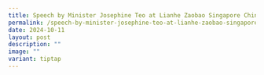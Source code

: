 ```yaml
---
title: Speech by Minister Josephine Teo at Lianhe Zaobao Singapore China Forum 2024
permalink: /speech-by-minister-josephine-teo-at-lianhe-zaobao-singapore-china-forum-2024/
date: 2024-10-11
layout: post
description: ""
image: ""
variant: tiptap
---
```

